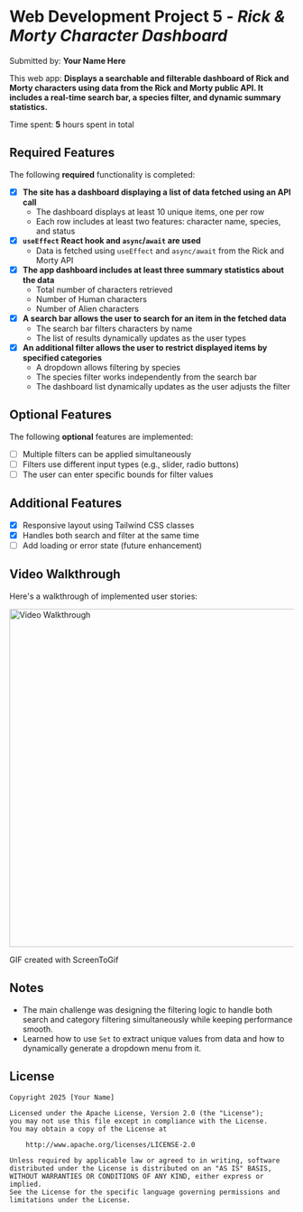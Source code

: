 # Web Development Project 5 - *Rick & Morty Character Dashboard*

Submitted by: **Your Name Here**

This web app: **Displays a searchable and filterable dashboard of Rick and Morty characters using data from the Rick and Morty public API. It includes a real-time search bar, a species filter, and dynamic summary statistics.**

Time spent: **5** hours spent in total

## Required Features

The following **required** functionality is completed:

- [x] **The site has a dashboard displaying a list of data fetched using an API call**
  - The dashboard displays at least 10 unique items, one per row
  - Each row includes at least two features: character name, species, and status
- [x] **`useEffect` React hook and `async`/`await` are used**
  - Data is fetched using `useEffect` and `async/await` from the Rick and Morty API
- [x] **The app dashboard includes at least three summary statistics about the data** 
  - Total number of characters retrieved
  - Number of Human characters
  - Number of Alien characters
- [x] **A search bar allows the user to search for an item in the fetched data**
  - The search bar filters characters by name
  - The list of results dynamically updates as the user types
- [x] **An additional filter allows the user to restrict displayed items by specified categories**
  - A dropdown allows filtering by species
  - The species filter works independently from the search bar
  - The dashboard list dynamically updates as the user adjusts the filter

## Optional Features

The following **optional** features are implemented:

- [ ] Multiple filters can be applied simultaneously
- [ ] Filters use different input types (e.g., slider, radio buttons)
- [ ] The user can enter specific bounds for filter values

## Additional Features

- [x] Responsive layout using Tailwind CSS classes
- [x] Handles both search and filter at the same time
- [ ] Add loading or error state (future enhancement)

## Video Walkthrough

Here's a walkthrough of implemented user stories:

<img src='http://i.imgur.com/link/to/your/gif/file.gif' title='Video Walkthrough' width='600' alt='Video Walkthrough' />

<!-- Replace this with whatever GIF tool you used! -->
GIF created with ScreenToGif  
<!-- Recommended tools:
[Kap](https://getkap.co/) for macOS
[ScreenToGif](https://www.screentogif.com/) for Windows
[peek](https://github.com/phw/peek) for Linux. -->

## Notes

- The main challenge was designing the filtering logic to handle both search and category filtering simultaneously while keeping performance smooth.
- Learned how to use `Set` to extract unique values from data and how to dynamically generate a dropdown menu from it.

## License

```
Copyright 2025 [Your Name]

Licensed under the Apache License, Version 2.0 (the "License");
you may not use this file except in compliance with the License.
You may obtain a copy of the License at

    http://www.apache.org/licenses/LICENSE-2.0

Unless required by applicable law or agreed to in writing, software
distributed under the License is distributed on an "AS IS" BASIS,
WITHOUT WARRANTIES OR CONDITIONS OF ANY KIND, either express or implied.
See the License for the specific language governing permissions and
limitations under the License.
```
